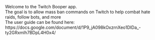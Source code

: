 <div>Welcome to the Twitch Booper app.</div>
<div>The goal is to allow mass ban commands on Twitch to help combat hate raids, follow bots, and more</div>

<div>The user guide can be found here: https://docs.google.com/document/d/1P9_jA098kOxzrnXeo1DIDa_-ty2GRxmlh7BDpL4H0x4/</div>

